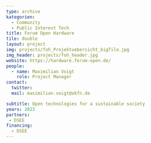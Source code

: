 ```yaml
---
type: archive
kategorien:
  - Community
  - Public Interest Tech
title: Forum Open Hardware
tile: double
layout: project
img: projects/foh_Projektuebersicht_bigTile.jpg
img_header: projects/foh_header.jpg
website: https://hardware.forum-open.de/
people:
  - name: Maximilian Voigt
    role: Project Manager
contact:
  twitter:
  mail: maximilian.voigt@okfn.de

subtitle: Open technologies for a sustainable society
years: 2023
partners:
 - DSEE
financing:
  - DSEE
---
```


